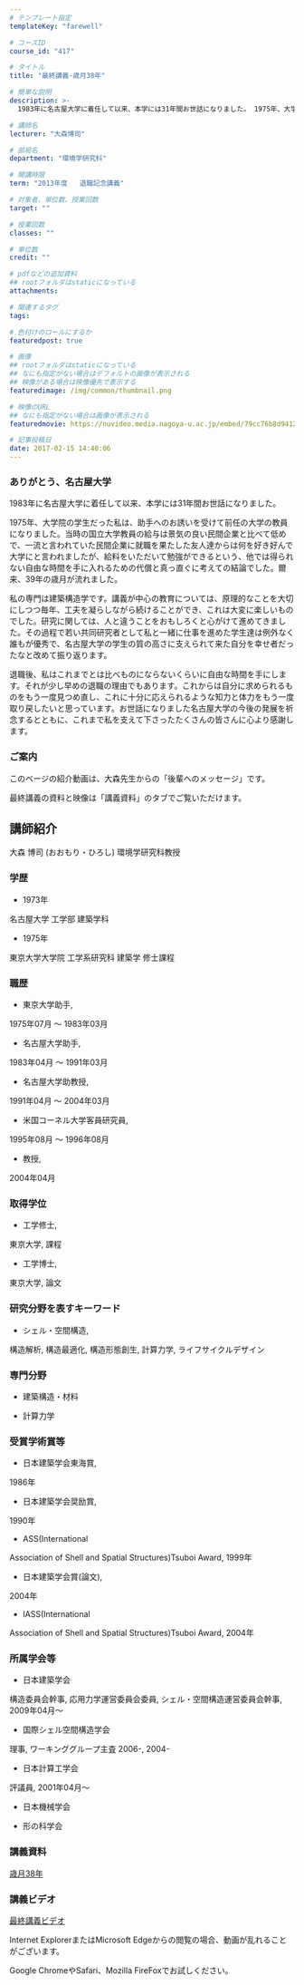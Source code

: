 ```yaml
---
# テンプレート指定
templateKey: "farewell"

# コースID
course_id: "417"

# タイトル
title: "最終講義-歳月38年"

# 簡単な説明
description: >-
  1983年に名古屋大学に着任して以来、本学には31年間お世話になりました。 1975年、大学院の学生だった私は、助手へのお誘いを受けて前任の大学の教員になりました。当時の国立大学教員の給与は景気...

# 講師名
lecturer: "大森博司"

# 部局名
department: "環境学研究科"

# 開講時限
term: "2013年度	退職記念講義"

# 対象者、単位数、授業回数
target: ""

# 授業回数
classes: ""

# 単位数
credit: ""

# pdfなどの追加資料
## rootフォルダはstaticになっている
attachments: 

# 関連するタグ
tags:

# 色付けのロールにするか
featuredpost: true

# 画像
## rootフォルダはstaticになっている
## なにも指定がない場合はデフォルトの画像が表示される
## 映像がある場合は映像優先で表示する
featuredimage: /img/common/thumbnail.png

# 映像のURL
## なにも指定がない場合は画像が表示される
featuredmovie: https://nuvideo.media.nagoya-u.ac.jp/embed/79cc76b8d94128a4601b65cb36ed6e62f965c9ec

# 記事投稿日
date: 2017-02-15 14:40:06
---
```


### ありがとう、名古屋大学

1983年に名古屋大学に着任して以来、本学には31年間お世話になりました。

1975年、大学院の学生だった私は、助手へのお誘いを受けて前任の大学の教員になりました。当時の国立大学教員の給与は景気の良い民間企業と比べて低めで、一流と言われていた民間企業に就職を果たした友人達からは何を好き好んで大学にと言われましたが、給料をいただいて勉強ができるという、他では得られない自由な時間を手に入れるための代償と真っ直ぐに考えての結論でした。爾来、39年の歳月が流れました。

私の専門は建築構造学です。講義が中心の教育については、原理的なことを大切にしつつ毎年、工夫を凝らしながら続けることができ、これは大変に楽しいものでした。研究に関しては、人と違うことをおもしろくと心がけて進めてきました。その過程で若い共同研究者として私と一緒に仕事を進めた学生達は例外なく誰もが優秀で、名古屋大学の学生の質の高さに支えられて来た自分を幸せ者だったなと改めて振り返ります。

退職後、私はこれまでとは比べものにならないくらいに自由な時間を手にします。それが少し早めの退職の理由でもあります。これからは自分に求められるものをもう一度見つめ直し、これに十分に応えられるような知力と体力をもう一度取り戻したいと思っています。お世話になりました名古屋大学の今後の発展を祈念するとともに、これまで私を支えて下さったたくさんの皆さんに心より感謝します。

### ご案内

このページの紹介動画は、大森先生からの「後輩へのメッセージ」です。

最終講義の資料と映像は「講義資料」のタブでご覧いただけます。

## 講師紹介

大森 博司 (おおもり・ひろし) 環境学研究科教授

### 学歴

* 1973年

名古屋大学 工学部 建築学科

* 1975年

東京大学大学院 工学系研究科 建築学 修士課程

### 職歴

* 東京大学助手,

1975年07月 〜 1983年03月

* 名古屋大学助手,

1983年04月 〜 1991年03月

* 名古屋大学助教授,

1991年04月 〜 2004年03月

* 米国コーネル大学客員研究員,

1995年08月 〜 1996年08月

* 教授,

2004年04月

### 取得学位

* 工学修士,

東京大学, 課程

* 工学博士,

東京大学, 論文

### 研究分野を表すキーワード

* シェル・空間構造,

構造解析, 構造最適化, 構造形態創生, 計算力学, ライフサイクルデザイン

### 専門分野

* 建築構造・材料

* 計算力学

### 受賞学術賞等

* 日本建築学会東海賞,

1986年

* 日本建築学会奨励賞,

1990年

* ASS(International

Association of Shell and Spatial Structures)Tsuboi Award, 1999年

* 日本建築学会賞(論文),

2004年

* IASS(International

Association of Shell and Spatial Structures)Tsuboi Award, 2004年

### 所属学会等

* 日本建築学会

構造委員会幹事, 応用力学運営委員会委員, シェル・空間構造運営委員会幹事, 2009年04月〜

* 国際シェル空間構造学会

理事, ワーキンググループ主査 2006-, 2004-

* 日本計算工学会

評議員, 2001年04月〜

* 日本機械学会

* 形の科学会

### 講義資料

[歳月38年](/files/417/s_Ohmori_material.pdf) 

### 講義ビデオ

[最終講義ビデオ][1]

Internet ExplorerまたはMicrosoft Edgeからの閲覧の場合、動画が乱れることがございます。

Google ChromeやSafari、Mozilla FireFoxでお試しください。

[1]: https://nuvideo.media.nagoya-u.ac.jp/embed/b94d7e6ccbd9ad8c3cb151cc50db71cca5994407